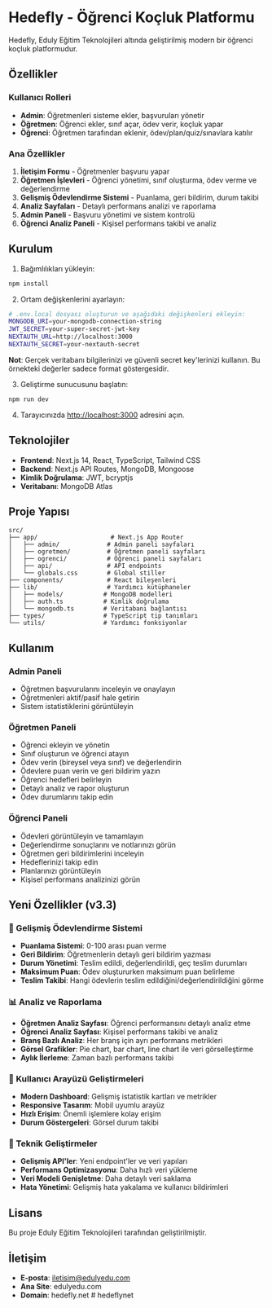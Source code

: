 # Hedefly - Öğrenci Koçluk Platformu

Hedefly, Eduly Eğitim Teknolojileri altında geliştirilmiş modern bir öğrenci koçluk platformudur.

## Özellikler

### Kullanıcı Rolleri
- **Admin**: Öğretmenleri sisteme ekler, başvuruları yönetir
- **Öğretmen**: Öğrenci ekler, sınıf açar, ödev verir, koçluk yapar
- **Öğrenci**: Öğretmen tarafından eklenir, ödev/plan/quiz/sınavlara katılır

### Ana Özellikler
1. **İletişim Formu** - Öğretmenler başvuru yapar
2. **Öğretmen İşlevleri** - Öğrenci yönetimi, sınıf oluşturma, ödev verme ve değerlendirme
3. **Gelişmiş Ödevlendirme Sistemi** - Puanlama, geri bildirim, durum takibi
4. **Analiz Sayfaları** - Detaylı performans analizi ve raporlama
5. **Admin Paneli** - Başvuru yönetimi ve sistem kontrolü
6. **Öğrenci Analiz Paneli** - Kişisel performans takibi ve analiz

## Kurulum

1. Bağımlılıkları yükleyin:
```bash
npm install
```

2. Ortam değişkenlerini ayarlayın:
```bash
# .env.local dosyası oluşturun ve aşağıdaki değişkenleri ekleyin:
MONGODB_URI=your-mongodb-connection-string
JWT_SECRET=your-super-secret-jwt-key
NEXTAUTH_URL=http://localhost:3000
NEXTAUTH_SECRET=your-nextauth-secret
```

**Not**: Gerçek veritabanı bilgilerinizi ve güvenli secret key'lerinizi kullanın. Bu örnekteki değerler sadece format göstergesidir.

3. Geliştirme sunucusunu başlatın:
```bash
npm run dev
```

4. Tarayıcınızda [http://localhost:3000](http://localhost:3000) adresini açın.

## Teknolojiler

- **Frontend**: Next.js 14, React, TypeScript, Tailwind CSS
- **Backend**: Next.js API Routes, MongoDB, Mongoose
- **Kimlik Doğrulama**: JWT, bcryptjs
- **Veritabanı**: MongoDB Atlas

## Proje Yapısı

```
src/
├── app/                    # Next.js App Router
│   ├── admin/             # Admin paneli sayfaları
│   ├── ogretmen/          # Öğretmen paneli sayfaları
│   ├── ogrenci/           # Öğrenci paneli sayfaları
│   ├── api/               # API endpoints
│   └── globals.css        # Global stiller
├── components/            # React bileşenleri
├── lib/                   # Yardımcı kütüphaneler
│   ├── models/           # MongoDB modelleri
│   ├── auth.ts           # Kimlik doğrulama
│   └── mongodb.ts        # Veritabanı bağlantısı
├── types/                # TypeScript tip tanımları
└── utils/                # Yardımcı fonksiyonlar
```

## Kullanım

### Admin Paneli
- Öğretmen başvurularını inceleyin ve onaylayın
- Öğretmenleri aktif/pasif hale getirin
- Sistem istatistiklerini görüntüleyin

### Öğretmen Paneli
- Öğrenci ekleyin ve yönetin
- Sınıf oluşturun ve öğrenci atayın
- Ödev verin (bireysel veya sınıf) ve değerlendirin
- Ödevlere puan verin ve geri bildirim yazın
- Öğrenci hedefleri belirleyin
- Detaylı analiz ve rapor oluşturun
- Ödev durumlarını takip edin

### Öğrenci Paneli
- Ödevleri görüntüleyin ve tamamlayın
- Değerlendirme sonuçlarını ve notlarınızı görün
- Öğretmen geri bildirimlerini inceleyin
- Hedeflerinizi takip edin
- Planlarınızı görüntüleyin
- Kişisel performans analizinizi görün

## Yeni Özellikler (v3.3)

### 🎯 Gelişmiş Ödevlendirme Sistemi
- **Puanlama Sistemi**: 0-100 arası puan verme
- **Geri Bildirim**: Öğretmenlerin detaylı geri bildirim yazması
- **Durum Yönetimi**: Teslim edildi, değerlendirildi, geç teslim durumları
- **Maksimum Puan**: Ödev oluştururken maksimum puan belirleme
- **Teslim Takibi**: Hangi ödevlerin teslim edildiğini/değerlendirildiğini görme

### 📊 Analiz ve Raporlama
- **Öğretmen Analiz Sayfası**: Öğrenci performansını detaylı analiz etme
- **Öğrenci Analiz Sayfası**: Kişisel performans takibi ve analiz
- **Branş Bazlı Analiz**: Her branş için ayrı performans metrikleri
- **Görsel Grafikler**: Pie chart, bar chart, line chart ile veri görselleştirme
- **Aylık İlerleme**: Zaman bazlı performans takibi

### 🎨 Kullanıcı Arayüzü Geliştirmeleri
- **Modern Dashboard**: Gelişmiş istatistik kartları ve metrikler
- **Responsive Tasarım**: Mobil uyumlu arayüz
- **Hızlı Erişim**: Önemli işlemlere kolay erişim
- **Durum Göstergeleri**: Görsel durum takibi

### 🔧 Teknik Geliştirmeler
- **Gelişmiş API'ler**: Yeni endpoint'ler ve veri yapıları
- **Performans Optimizasyonu**: Daha hızlı veri yükleme
- **Veri Modeli Genişletme**: Daha detaylı veri saklama
- **Hata Yönetimi**: Gelişmiş hata yakalama ve kullanıcı bildirimleri

## Lisans

Bu proje Eduly Eğitim Teknolojileri tarafından geliştirilmiştir.

## İletişim

- **E-posta**: iletisim@edulyedu.com
- **Ana Site**: edulyedu.com
- **Domain**: hedefly.net
#   h e d e f l y n e t 
 
 